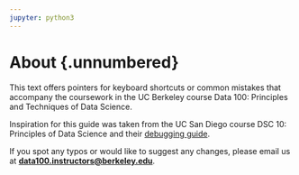 ```yaml
---
jupyter: python3
---
```


# About {.unnumbered}

This text offers pointers for keyboard shortcuts or common mistakes that accompany the coursework in the UC Berkeley course Data 100: Principles and Techniques of Data Science.

Inspiration for this guide was taken from the UC San Diego course DSC 10: Principles of Data Science and their [debugging guide](https://dsc10.com/debugging/).

If you spot any typos or would like to suggest any changes, please email us at **data100.instructors@berkeley.edu**.
